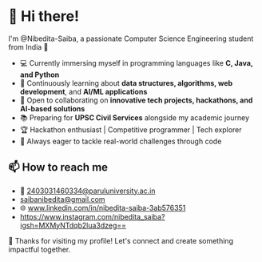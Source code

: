 # 👋 Hi there!

I'm @Nibedita-Saiba, a passionate Computer Science Engineering student from India 🚀

- 💻 Currently immersing myself in programming languages like **C, Java, and Python**
- 🌱 Continuously learning about **data structures, algorithms, web development**, and **AI/ML applications**
- 🤝 Open to collaborating on **innovative tech projects, hackathons, and AI-based solutions**
- 📚 Preparing for **UPSC Civil Services** alongside my academic journey
- 🏆 Hackathon enthusiast | Competitive programmer | Tech explorer
- 🎯 Always eager to tackle real-world challenges through code

## 📫 How to reach me

- 📩 2403031460334@paruluniversity.ac.in
- saibanibedita@gmail.com
- 🌐 www.linkedin.com/in/nibedita-saiba-3ab576351
- https://www.instagram.com/nibedita_saiba?igsh=MXMyNTdqb2lua3dzeg==


🙏 Thanks for visiting my profile! Let's connect and create something impactful together.


<!---
Nibedita-Saiba/Nibedita-Saiba is a ✨ special ✨ repository because its `README.md` (this file) appears on your GitHub profile.
You can click the Preview link to take a look at your changes.
--->
